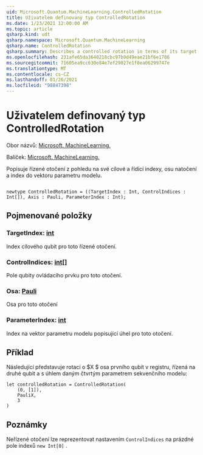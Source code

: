 ```yaml
---
uid: Microsoft.Quantum.MachineLearning.ControlledRotation
title: Uživatelem definovaný typ ControlledRotation
ms.date: 1/23/2021 12:00:00 AM
ms.topic: article
qsharp.kind: udt
qsharp.namespace: Microsoft.Quantum.MachineLearning
qsharp.name: ControlledRotation
qsharp.summary: Describes a controlled rotation in terms of its target and control indices, rotation axis, and index into a model parameter vector.
ms.openlocfilehash: 231afe65da3640218cbc97b9d49eae21bf6e1786
ms.sourcegitcommit: 71605ea9cc630e84e7ef29027e1f0ea06299747e
ms.translationtype: MT
ms.contentlocale: cs-CZ
ms.lasthandoff: 01/26/2021
ms.locfileid: "98847398"
---
```

# <a name="controlledrotation-user-defined-type"></a>Uživatelem definovaný typ ControlledRotation

Obor názvů: [Microsoft. MachineLearning.](xref:Microsoft.Quantum.MachineLearning)

Balíček: [Microsoft. MachineLearning.](https://nuget.org/packages/Microsoft.Quantum.MachineLearning)


Popisuje řízené otočení z pohledu na své cílové a řídicí indexy, osu natočení a index do vektoru parametru modelu.

```qsharp

newtype ControlledRotation = ((TargetIndex : Int, ControlIndices : Int[]), Axis : Pauli, ParameterIndex : Int);
```



## <a name="named-items"></a>Pojmenované položky

### <a name="targetindex--int"></a>TargetIndex: [int](xref:microsoft.quantum.lang-ref.int)

Index cílového qubit pro toto řízené otočení.
### <a name="controlindices--int"></a>ControlIndices: [int](xref:microsoft.quantum.lang-ref.int)[]

Pole qubity ovládacího prvku pro toto otočení.
### <a name="axis--pauli"></a>Osa: [Pauli](xref:microsoft.quantum.lang-ref.pauli)

Osa pro toto otočení
### <a name="parameterindex--int"></a>ParameterIndex: [int](xref:microsoft.quantum.lang-ref.int)

Index na vektor parametru modelu popisující úhel pro toto otočení.

## <a name="example"></a>Příklad

Následující představuje rotaci o $X $ osa prvního qubit v registru, řízená na druhé qubit a s úhlem daným čtvrtým parametrem sekvenčního modelu:

```qsharp
let controlledRotation = ControlledRotation(
    (0, [1]),
    PauliX,
    3
)
```

## <a name="remarks"></a>Poznámky

Neřízené otočení lze reprezentovat nastavením `ControlIndices` na prázdné pole indexů `new Int[0]` .